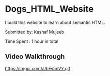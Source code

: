 # Dogs_HTML_Website

I build this website to learn about semantic HTML.

Submitted by: Kashaf Mujeeb

Time Spent : 1 hour in total

## Video Walkthrough 

https://imgur.com/a/bFv5nVY.gif

